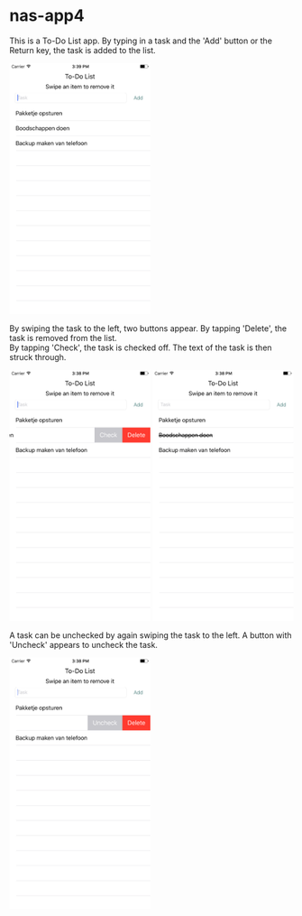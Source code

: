 # nas-app4
This is a To-Do List app.
By typing in a task and the 'Add' button or the Return key, the task is added to the list.   

<img src="https://github.com/meltjh/nas-app4/raw/master/doc/tasks_added.png" width="250">  

By swiping the task to the left, two buttons appear. By tapping 'Delete', the task is removed from the list.   
By tapping 'Check', the task is checked off. The text of the task is then struck through.   

<img src="https://github.com/meltjh/nas-app4/raw/master/doc/check_button.png" width="250">
<img src="https://github.com/meltjh/nas-app4/raw/master/doc/strikethrough.png" width="250">  

A task can be unchecked by again swiping the task to the left. A button with 'Uncheck' appears to uncheck the task.   

<img src="https://github.com/meltjh/nas-app4/raw/master/doc/uncheck_button.png" width="250">  
